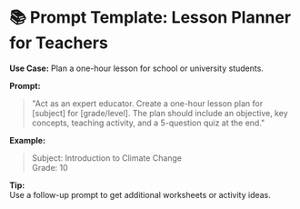 # 📚 Prompt Template: Lesson Planner for Teachers

**Use Case:** Plan a one-hour lesson for school or university students.

**Prompt:**
> "Act as an expert educator. Create a one-hour lesson plan for [subject] for [grade/level]. The plan should include an objective, key concepts, teaching activity, and a 5-question quiz at the end."

**Example:**
> Subject: Introduction to Climate Change  
> Grade: 10

**Tip:**  
Use a follow-up prompt to get additional worksheets or activity ideas.
